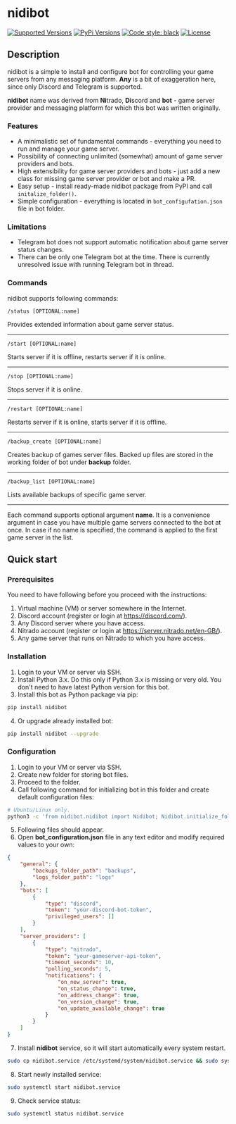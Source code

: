 # nidibot

[![Supported Versions](https://img.shields.io/pypi/pyversions/nidibot.svg)](https://pypi.org/project/nidibot) [![PyPi Versions](https://img.shields.io/pypi/v/nidibot)](https://pypi.org/project/nidibot) [![Code style: black](https://img.shields.io/badge/code%20style-black-000000.svg)](https://github.com/psf/black) [![License](https://img.shields.io/pypi/l/nidibot.svg)](https://pypi.python.org/pypi/nidibot/)

## Description

nidibot is a simple to install and configure bot for controlling your game servers from any messaging platform. **Any** is a bit of exaggeration here, since only Discord and Telegram is supported.

**nidibot** name was derived from **Ni**trado, **Di**scord and **bot** - game server provider and messaging platform for which this bot was written originally.

### Features

* A minimalistic set of fundamental commands - everything you need to run and manage your game server.
* Possibility of connecting unlimited (somewhat) amount of game server providers and bots.
* High extensibility for game server providers and bots - just add a new class for missing game server provider or bot and make a PR.
* Easy setup - install ready-made nidibot package from PyPI and call `initalize_folder()`.
* Simple configuration - everything is located in `bot_configufation.json` file in bot folder.

### Limitations

* Telegram bot does not support automatic notification about game server status changes.
* There can be only one Telegram bot at the time. There is currently unresolved issue with running Telegram bot in thread.

### Commands

nidibot supports following commands:

```batch
/status [OPTIONAL:name]
```

Provides extended information about game server status.

---

```batch
/start [OPTIONAL:name]
```

Starts server if it is offline, restarts server if it is online.

---

```batch
/stop [OPTIONAL:name]
```

Stops server if it is online.

---

```batch
/restart [OPTIONAL:name]
```

Restarts server if it is online, starts server if it is offline.

---

```batch
/backup_create [OPTIONAL:name]
```

Creates backup of games server files. Backed up files are stored in the working folder of bot under **backup** folder.

---

```batch
/backup_list [OPTIONAL:name]
```

Lists available backups of specific game server.

---

Each command supports optional argument **name**. It is a convenience argument in case you have multiple game servers connected to the bot at once. In case if no name is specified, the command is applied to the first game server in the list.

## Quick start

### Prerequisites

You need to have following before you proceed with the instructions:

1. Virtual machine (VM) or server somewhere in the Internet.
2. Discord account (register or login at <https://discord.com/>).
3. Any Discord server where you have access.
4. Nitrado account (register or login at <https://server.nitrado.net/en-GB/>).
5. Any game server that runs on Nitrado to which you have access.

### Installation

1. Login to your VM or server via SSH.
2. Install Python 3.x. Do this only if Python 3.x is missing or very old. You don't need to have latest Python version for this bot.
3. Install this bot as Python package via pip:

```bash
pip install nidibot
```

4. Or upgrade already installed bot:

```bash
pip install nidibot --upgrade
```

### Configuration

1. Login to your VM or server via SSH.
2. Create new folder for storing bot files.
3. Proceed to the folder.
4. Call following command for initializing bot in this folder and create default configuration files:

```bash
# Ubuntu/Linux only.
python3 -c 'from nidibot.nidibot import Nidibot; Nidibot.initialize_folder()'
```

5. Following files should appear.
6. Open **bot_configuration.json** file in any text editor and modify required values to your own:

```json
{
    "general": {
        "backups_folder_path": "backups",
        "logs_folder_path": "logs"
    },
    "bots": [
        {
            "type": "discord",
            "token": "your-discord-bot-token",
            "privileged_users": []
        }
    ],
    "server_providers": [
        {
            "type": "nitrado",
            "token": "your-gameserver-api-token",
            "timeout_seconds": 10,
            "polling_seconds": 5,
            "notifications": {
                "on_new_server": true,
                "on_status_change": true,
                "on_address_change": true,
                "on_version_change": true,
                "on_update_available_change": true
            }
        }
    ]
}
```

7. Install **nidibot** service, so it will start automatically every system restart.

```bash
sudo cp nidibot.service /etc/systemd/system/nidibot.service && sudo systemctl daemon-reload && sudo systemctl enable nidibot.service
```

8. Start newly installed service:

```bash
sudo systemctl start nidibot.service
```

9. Check service status:

```bash
sudo systemctl status nidibot.service
```
